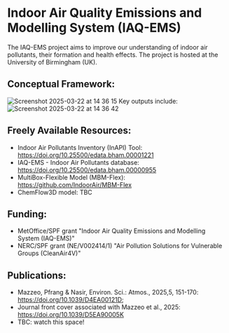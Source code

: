 # Indoor Air Quality Emissions and Modelling System (IAQ-EMS)

The IAQ-EMS project aims to improve our understanding of indoor air pollutants, their formation and health effects. The project is hosted at the University of Birmingham (UK). 
## Conceptual Framework:  
![Screenshot 2025-03-22 at 14 36 15](https://github.com/user-attachments/assets/423e2f70-b802-40d2-b77b-a85a20c8b6ad)
Key outputs include:
![Screenshot 2025-03-22 at 14 36 42](https://github.com/user-attachments/assets/ea050730-9493-4ef5-a29a-a01dd9792716)

## Freely Available Resources:
- Indoor Air Pollutants Inventory (InAPI) Tool: https://doi.org/10.25500/edata.bham.00001221
- IAQ-EMS - Indoor Air Pollutants database: https://doi.org/10.25500/edata.bham.00000955
- MultiBox-Flexible Model (MBM-Flex): https://github.com/IndoorAir/MBM-Flex
- ChemFlow3D model: TBC

## Funding:
- MetOffice/SPF grant "Indoor Air Quality Emissions and Modelling System (IAQ-EMS)"
- NERC/SPF grant (NE/V002414/1) "Air Pollution Solutions for Vulnerable Groups (CleanAir4V)"

## Publications:
- Mazzeo, Pfrang & Nasir, Environ. Sci.: Atmos., 2025,5, 151-170: https://doi.org/10.1039/D4EA00121D;
- Journal front cover associated with Mazzeo et al., 2025: https://doi.org/10.1039/D5EA90005K
- TBC: watch this space!

  
